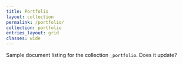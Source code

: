 ```yaml
---
title: Portfolio
layout: collection
permalink: /portfolio/
collection: portfolio
entries_layout: grid
classes: wide
---
```


Sample document listing for the collection `_portfolio`. Does it update?
